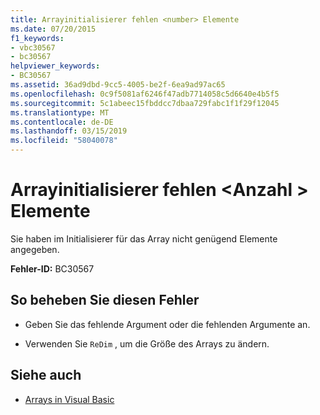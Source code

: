 ```yaml
---
title: Arrayinitialisierer fehlen <number> Elemente
ms.date: 07/20/2015
f1_keywords:
- vbc30567
- bc30567
helpviewer_keywords:
- BC30567
ms.assetid: 36ad9dbd-9cc5-4005-be2f-6ea9ad97ac65
ms.openlocfilehash: 0c9f5081af6246f47adb7714058c5d6640e4b5f5
ms.sourcegitcommit: 5c1abeec15fbddcc7dbaa729fabc1f1f29f12045
ms.translationtype: MT
ms.contentlocale: de-DE
ms.lasthandoff: 03/15/2019
ms.locfileid: "58040078"
---
```

# <a name="array-initializer-is-missing-number-elements"></a>Arrayinitialisierer fehlen \<Anzahl > Elemente
Sie haben im Initialisierer für das Array nicht genügend Elemente angegeben.  
  
 **Fehler-ID:** BC30567  
  
## <a name="to-correct-this-error"></a>So beheben Sie diesen Fehler  
  
-   Geben Sie das fehlende Argument oder die fehlenden Argumente an.  
  
-   Verwenden Sie `ReDim` , um die Größe des Arrays zu ändern.  
  
## <a name="see-also"></a>Siehe auch

- [Arrays in Visual Basic](~/docs/visual-basic/programming-guide/language-features/arrays/index.md)
